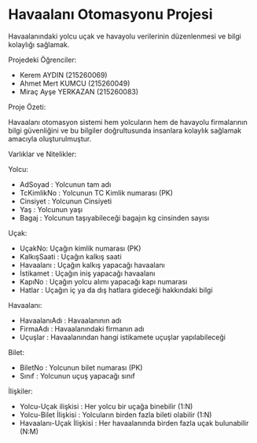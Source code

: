 # Havaalanı Otomasyonu Projesi

Havaalanındaki yolcu uçak ve havayolu verilerinin düzenlenmesi ve bilgi kolaylığı sağlamak.

Projedeki Öğrenciler:

- Kerem AYDIN (215260069)
- Ahmet Mert KUMCU (215260049)
- Miraç Ayşe YERKAZAN (215260083)

Proje Özeti:

Havaalanı otomasyon sistemi hem yolcuların hem de havayolu firmalarının bilgi güvenliğini ve bu bilgiler doğrultusunda insanlara kolaylık sağlamak amacıyla oluşturulmuştur.


Varlıklar ve Nitelikler:

Yolcu:
- AdSoyad : Yolcunun tam adı
- TcKimlikNo : Yolcunun TC Kimlik numarası (PK)
- Cinsiyet : Yolcunun Cinsiyeti
- Yaş : Yolcunun yaşı
- Bagaj : Yolcunun taşıyabileceği bagajın kg cinsinden sayısı

Uçak:
- UçakNo: Uçağın kimlik numarası (PK)
- KalkışSaati : Uçağın kalkış saati
- Havaalanı : Uçağın kalkış yapacağı havaalanı
- İstikamet : Uçağın iniş yapacağı havaalanı
- KapıNo : Uçağın yolcu alımı yapacağı kapı numarası
- Hatlar : Uçağın iç ya da dış hatlara gideceği hakkındaki bilgi

Havaalanı:
- HavaalanıAdı : Havaalanının adı
- FirmaAdı : Havaalanındaki firmanın adı
- Uçuşlar : Havaalanından hangi istikamete uçuşlar yapılabileceği

Bilet:
- BiletNo : Yolcunun bilet numarası (PK)
- Sınıf : Yolcunun uçuş yapacağı sınıf


İlişkiler:
- Yolcu-Uçak ilişkisi : Her yolcu bir uçağa binebilir (1:N)
- Yolcu-Bilet İlişkisi : Yolcuların birden fazla bileti olabilir (1:N)
- Havaalanı-Uçak İlişkisi : Her havaalanında birden fazla uçak bulunabilir (N:M)








